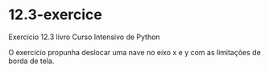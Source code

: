 # 12.3-exercice
Exercício 12.3 livro Curso Intensivo de Python

O exercício propunha deslocar uma nave no eixo x e y com as limitações de borda de tela.
